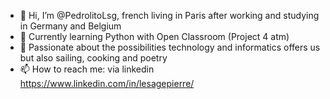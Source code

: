 - 👋 Hi, I’m @PedrolitoLsg, french living in Paris after working and studying in Germany and Belgium
- 👀 Currently learning Python with Open Classroom (Project 4 atm)
- 🌱 Passionate about the possibilities technology and informatics offers us but also sailing, cooking and poetry
- 📫 How to reach me: via linkedin https://www.linkedin.com/in/lesagepierre/

